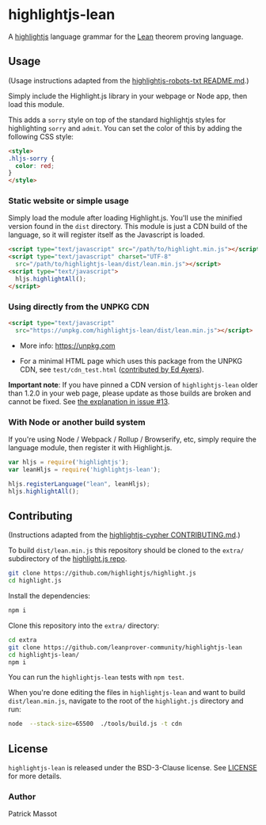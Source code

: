 # highlightjs-lean

A [highlightjs](https://highlightjs.org/) language grammar for the
[Lean](https://leanprover.github.io) theorem proving language.

## Usage

(Usage instructions adapted from the [highlightjs-robots-txt README.md](https://github.com/highlightjs/highlightjs-robots-txt/blob/master/README.md).)

Simply include the Highlight.js library in your webpage or Node app, then load this module.

This adds a `sorry` style on top of the standard highlightjs styles for highlighting `sorry` and `admit`.
You can set the color of this by adding the following CSS style:
```html
<style>
.hljs-sorry {
  color: red;
}
</style>
```

### Static website or simple usage

Simply load the module after loading Highlight.js. You'll use the minified version found in the `dist` directory. This module is just a CDN build of the language, so it will register itself as the Javascript is loaded.

```html
<script type="text/javascript" src="/path/to/highlight.min.js"></script>
<script type="text/javascript" charset="UTF-8"
  src="/path/to/highlightjs-lean/dist/lean.min.js"></script>
<script type="text/javascript">
  hljs.highlightAll();
</script>
```

### Using directly from the UNPKG CDN

```html
<script type="text/javascript"
  src="https://unpkg.com/highlightjs-lean/dist/lean.min.js"></script>
```

- More info: <https://unpkg.com>

- For a minimal HTML page which uses this package from the UNPKG CDN, see `test/cdn_test.html` ([contributed by Ed Ayers](https://github.com/leanprover-community/highlightjs-lean/issues/13)).

**Important note**: If you have pinned a CDN version of `highlightjs-lean` older than 1.2.0 in your web page, please update as those builds are broken and cannot be fixed. See [the explanation in issue #13](https://github.com/leanprover-community/highlightjs-lean/issues/13#issuecomment-2198344147).

### With Node or another build system

If you're using Node / Webpack / Rollup / Browserify, etc, simply require the language module, then register it with Highlight.js.

```javascript
var hljs = require('highlightjs');
var leanHljs = require('highlightjs-lean');

hljs.registerLanguage("lean", leanHljs);
hljs.highlightAll();
```

## Contributing

(Instructions adapted from the [highlightjs-cypher CONTRIBUTING.md](https://github.com/highlightjs/highlightjs-cypher/blob/master/CONTRIBUTING.md).)

To build `dist/lean.min.js` this repository should be cloned to the `extra/`
subdirectory of the [highlight.js repo](https://github.com/highlightjs/highlight.js).

```bash
git clone https://github.com/highlightjs/highlight.js
cd highlight.js
```

Install the dependencies:

```bash
npm i
```

Clone this repository into the `extra/` directory:

```bash
cd extra
git clone https://github.com/leanprover-community/highlightjs-lean
cd highlightjs-lean/
npm i
```

You can run the `highlightjs-lean` tests with `npm test`.

When you're done editing the files in `highlightjs-lean` and want to build
`dist/lean.min.js`, navigate to the root of the `highlight.js` directory and
run:

```bash
node  --stack-size=65500  ./tools/build.js -t cdn
```

## License

`highlightjs-lean` is released under the BSD-3-Clause license.
See [LICENSE](./LICENSE) for more details.

### Author

Patrick Massot
